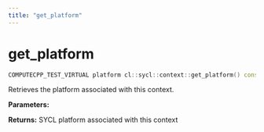```yaml
---
title: "get_platform"
---
```


# get_platform

```cpp
COMPUTECPP_TEST_VIRTUAL platform cl::sycl::context::get_platform() const
```

Retrieves the platform associated with this context.

**Parameters:**

**Returns:** SYCL platform associated with this context

